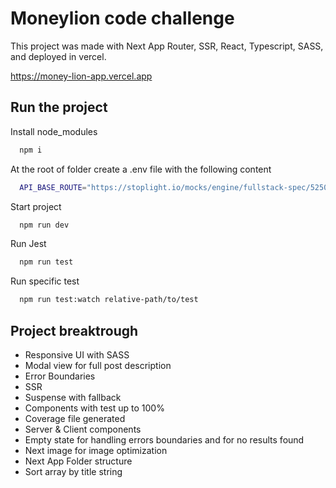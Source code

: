# Moneylion code challenge

This project was made with Next App Router, SSR, React, Typescript, SASS, and deployed in vercel.

https://money-lion-app.vercel.app

## Run the project

Install node_modules

```bash
  npm i
```

At the root of folder create a .env file with the following content

```bash
  API_BASE_ROUTE="https://stoplight.io/mocks/engine/fullstack-spec/52502230/content"
```

Start project

```bash
  npm run dev
```

Run Jest

```bash
  npm run test
```

Run specific test

```bash
  npm run test:watch relative-path/to/test
```

## Project breaktrough

- Responsive UI with SASS
- Modal view for full post description
- Error Boundaries
- SSR
- Suspense with fallback
- Components with test up to 100%
- Coverage file generated
- Server & Client components
- Empty state for handling errors boundaries and for no results found
- Next image for image optimization
- Next App Folder structure
- Sort array by title string
